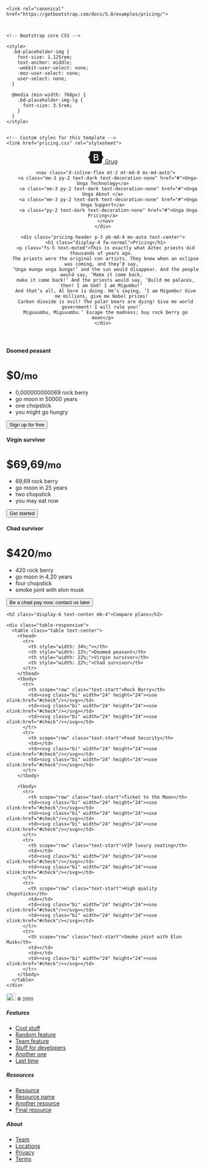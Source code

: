 <!doctype html>
<html lang="en">
  <head>
    <meta charset="utf-8">
    <meta name="viewport" content="width=device-width, initial-scale=1">
    <meta name="description" content="">
    <meta name="author" content="Mark Otto, Jacob Thornton, and Bootstrap contributors">
    <meta name="generator" content="Hugo 0.83.1">
    <title>Pricing example · Bootstrap v5.0</title>

    <link rel="canonical" href="https://getbootstrap.com/docs/5.0/examples/pricing/">

    

    <!-- Bootstrap core CSS -->
<link href="../assets/dist/css/bootstrap.min.css" rel="stylesheet">

    <style>
      .bd-placeholder-img {
        font-size: 1.125rem;
        text-anchor: middle;
        -webkit-user-select: none;
        -moz-user-select: none;
        user-select: none;
      }

      @media (min-width: 768px) {
        .bd-placeholder-img-lg {
          font-size: 3.5rem;
        }
      }
    </style>

    
    <!-- Custom styles for this template -->
    <link href="pricing.css" rel="stylesheet">
  </head>
  <body>
    
<svg xmlns="http://www.w3.org/2000/svg" style="display: none;">
  <symbol id="check" viewBox="0 0 16 16">
    <title>Check</title>
    <path d="M13.854 3.646a.5.5 0 0 1 0 .708l-7 7a.5.5 0 0 1-.708 0l-3.5-3.5a.5.5 0 1 1 .708-.708L6.5 10.293l6.646-6.647a.5.5 0 0 1 .708 0z"/>
  </symbol>
</svg>

<div class="container py-3">
  <header>
    <div class="d-flex flex-column flex-md-row align-items-center pb-3 mb-4 border-bottom">
      <a href="/" class="d-flex align-items-center text-dark text-decoration-none">
        <svg xmlns="http://www.w3.org/2000/svg" width="40" height="32" class="me-2" viewBox="0 0 118 94" role="img"><title>Bootstrap</title><path fill-rule="evenodd" clip-rule="evenodd" d="M24.509 0c-6.733 0-11.715 5.893-11.492 12.284.214 6.14-.064 14.092-2.066 20.577C8.943 39.365 5.547 43.485 0 44.014v5.972c5.547.529 8.943 4.649 10.951 11.153 2.002 6.485 2.28 14.437 2.066 20.577C12.794 88.106 17.776 94 24.51 94H93.5c6.733 0 11.714-5.893 11.491-12.284-.214-6.14.064-14.092 2.066-20.577 2.009-6.504 5.396-10.624 10.943-11.153v-5.972c-5.547-.529-8.934-4.649-10.943-11.153-2.002-6.484-2.28-14.437-2.066-20.577C105.214 5.894 100.233 0 93.5 0H24.508zM80 57.863C80 66.663 73.436 72 62.543 72H44a2 2 0 01-2-2V24a2 2 0 012-2h18.437c9.083 0 15.044 4.92 15.044 12.474 0 5.302-4.01 10.049-9.119 10.88v.277C75.317 46.394 80 51.21 80 57.863zM60.521 28.34H49.948v14.934h8.905c6.884 0 10.68-2.772 10.68-7.727 0-4.643-3.264-7.207-9.012-7.207zM49.948 49.2v16.458H60.91c7.167 0 10.964-2.876 10.964-8.281 0-5.406-3.903-8.178-11.425-8.178H49.948z" fill="currentColor"></path></svg>
        <span class="fs-4">Grug</span>
      </a>

      <nav class="d-inline-flex mt-2 mt-md-0 ms-md-auto">
        <a class="me-3 py-2 text-dark text-decoration-none" href="#">Unga-Unga Technology</a>
        <a class="me-3 py-2 text-dark text-decoration-none" href="#">Unga Unga About </a>
        <a class="me-3 py-2 text-dark text-decoration-none" href="#">Unga Unga Support</a>
        <a class="py-2 text-dark text-decoration-none" href="#">Unga Unga Pricing</a>
      </nav>
    </div>

    <div class="pricing-header p-3 pb-md-4 mx-auto text-center">
      <h1 class="display-4 fw-normal">Pricing</h1>
      <p class="fs-5 text-muted">This is exactly what Aztec priests did thousands of years ago. 
	  The priests were the original con artists. They knew when an eclipse was coming, and they’d say, 
	  ‘Unga munga unga bunga!’ and the sun would disappear. And the people would say, ‘Make it come back, 
	  make it come back!’ And the priests would say, ‘Build me palaces, then! I am God! I am Migumbu!’ 
	  And that’s all, Al Gore is doing. He’s saying, ‘I am Migumbu! Give me millions, give me Nobel prizes! 
	  Carbon dioxide is evil! The polar bears are dying! Give me world government! I will rule you!’ 
	  Miguuumbu, Miguuumbu.’ Escape the madness; buy rock berry go moon</p>
    </div>
  </header>

  <main>
    <div class="row row-cols-1 row-cols-md-3 mb-3 text-center">
      <div class="col">
        <div class="card mb-4 rounded-3 shadow-sm">
          <div class="card-header py-3">
            <h4 class="my-0 fw-normal">Doomed peasant</h4>
          </div>
          <div class="card-body">
            <h1 class="card-title pricing-card-title">$0<small class="text-muted fw-light">/mo</small></h1>
            <ul class="list-unstyled mt-3 mb-4">
              <li>0,000000000069 rock berry</li>
              <li>go moon in 50000 years</li>
              <li>one chopstick</li>
              <li>you might go hungry</li>
            </ul>
            <button type="button" class="w-100 btn btn-lg btn-outline-primary">Sign up for free</button>
          </div>
        </div>
      </div>
      <div class="col">
        <div class="card mb-4 rounded-3 shadow-sm">
          <div class="card-header py-3">
            <h4 class="my-0 fw-normal">Virgin survivor</h4>
          </div>
          <div class="card-body">
            <h1 class="card-title pricing-card-title">$69,69<small class="text-muted fw-light">/mo</small></h1>
            <ul class="list-unstyled mt-3 mb-4">
              <li>69,69 rock berry</li>
              <li>go moon in 25 years</li>
              <li>two chopstick</li>
              <li>you may eat now</li>
            </ul>
            <button type="button" class="w-100 btn btn-lg btn-primary">Get started</button>
          </div>
        </div>
      </div>
      <div class="col">
        <div class="card mb-4 rounded-3 shadow-sm border-primary">
          <div class="card-header py-3 text-white bg-primary border-primary">
            <h4 class="my-0 fw-normal">Chad survivor</h4>
          </div>
          <div class="card-body">
            <h1 class="card-title pricing-card-title">$420<small class="text-muted fw-light">/mo</small></h1>
            <ul class="list-unstyled mt-3 mb-4">
              <li>420 rock berry</li>
              <li>go moon in 4,20 years </li>
              <li>four chopstick</li>
              <li>smoke joint with elon musk</li>
            </ul>
            <button type="button" class="w-100 btn btn-lg btn-primary">Be a chad pay now, contact us later</button>
          </div>
        </div>
      </div>
    </div>

    <h2 class="display-6 text-center mb-4">Compare plans</h2>

    <div class="table-responsive">
      <table class="table text-center">
        <thead>
          <tr>
            <th style="width: 34%;"></th>
            <th style="width: 22%;">Doomed peasant</th>
            <th style="width: 22%;">Virgin survivor</th>
            <th style="width: 22%;">Chad survivor</th>
          </tr>
        </thead>
        <tbody>
          <tr>
            <th scope="row" class="text-start">Rock Berry</th>
            <td><svg class="bi" width="24" height="24"><use xlink:href="#check"/></svg></td>
            <td><svg class="bi" width="24" height="24"><use xlink:href="#check"/></svg></td>
            <td><svg class="bi" width="24" height="24"><use xlink:href="#check"/></svg></td>
          </tr>
          <tr>
            <th scope="row" class="text-start">Food Security</th>
            <td></td>
            <td><svg class="bi" width="24" height="24"><use xlink:href="#check"/></svg></td>
            <td><svg class="bi" width="24" height="24"><use xlink:href="#check"/></svg></td>
          </tr>
        </tbody>

        <tbody>
          <tr>
            <th scope="row" class="text-start">Ticket to the Moon</th>
            <td><svg class="bi" width="24" height="24"><use xlink:href="#check"/></svg></td>
            <td><svg class="bi" width="24" height="24"><use xlink:href="#check"/></svg></td>
            <td><svg class="bi" width="24" height="24"><use xlink:href="#check"/></svg></td>
          </tr>
          <tr>
            <th scope="row" class="text-start">VIP luxury seating</th>
            <td></td>
            <td><svg class="bi" width="24" height="24"><use xlink:href="#check"/></svg></td>
            <td><svg class="bi" width="24" height="24"><use xlink:href="#check"/></svg></td>
          </tr>
          <tr>
            <th scope="row" class="text-start">High quality chopsticks</th>
            <td></td>
            <td><svg class="bi" width="24" height="24"><use xlink:href="#check"/></svg></td>
            <td><svg class="bi" width="24" height="24"><use xlink:href="#check"/></svg></td>
          </tr>
          <tr>
            <th scope="row" class="text-start">Smoke joint with Elon Musk</th>
            <td></td>
            <td></td>
            <td><svg class="bi" width="24" height="24"><use xlink:href="#check"/></svg></td>
          </tr>
        </tbody>
      </table>
    </div>
  </main>

  <footer class="pt-4 my-md-5 pt-md-5 border-top">
    <div class="row">
      <div class="col-12 col-md">
        <img class="mb-2" src="../assets/brand/bootstrap-logo.svg" alt="" width="24" height="19">
        <small class="d-block mb-3 text-muted">&copy; 2050</small>
      </div>
      <div class="col-6 col-md">
        <h5>Features</h5>
        <ul class="list-unstyled text-small">
          <li class="mb-1"><a class="link-secondary text-decoration-none" href="#">Cool stuff</a></li>
          <li class="mb-1"><a class="link-secondary text-decoration-none" href="#">Random feature</a></li>
          <li class="mb-1"><a class="link-secondary text-decoration-none" href="#">Team feature</a></li>
          <li class="mb-1"><a class="link-secondary text-decoration-none" href="#">Stuff for developers</a></li>
          <li class="mb-1"><a class="link-secondary text-decoration-none" href="#">Another one</a></li>
          <li class="mb-1"><a class="link-secondary text-decoration-none" href="#">Last time</a></li>
        </ul>
      </div>
      <div class="col-6 col-md">
        <h5>Resources</h5>
        <ul class="list-unstyled text-small">
          <li class="mb-1"><a class="link-secondary text-decoration-none" href="#">Resource</a></li>
          <li class="mb-1"><a class="link-secondary text-decoration-none" href="#">Resource name</a></li>
          <li class="mb-1"><a class="link-secondary text-decoration-none" href="#">Another resource</a></li>
          <li class="mb-1"><a class="link-secondary text-decoration-none" href="#">Final resource</a></li>
        </ul>
      </div>
      <div class="col-6 col-md">
        <h5>About</h5>
        <ul class="list-unstyled text-small">
          <li class="mb-1"><a class="link-secondary text-decoration-none" href="#">Team</a></li>
          <li class="mb-1"><a class="link-secondary text-decoration-none" href="#">Locations</a></li>
          <li class="mb-1"><a class="link-secondary text-decoration-none" href="#">Privacy</a></li>
          <li class="mb-1"><a class="link-secondary text-decoration-none" href="#">Terms</a></li>
        </ul>
      </div>
    </div>
  </footer>
</div>


    
  </body>
</html>
